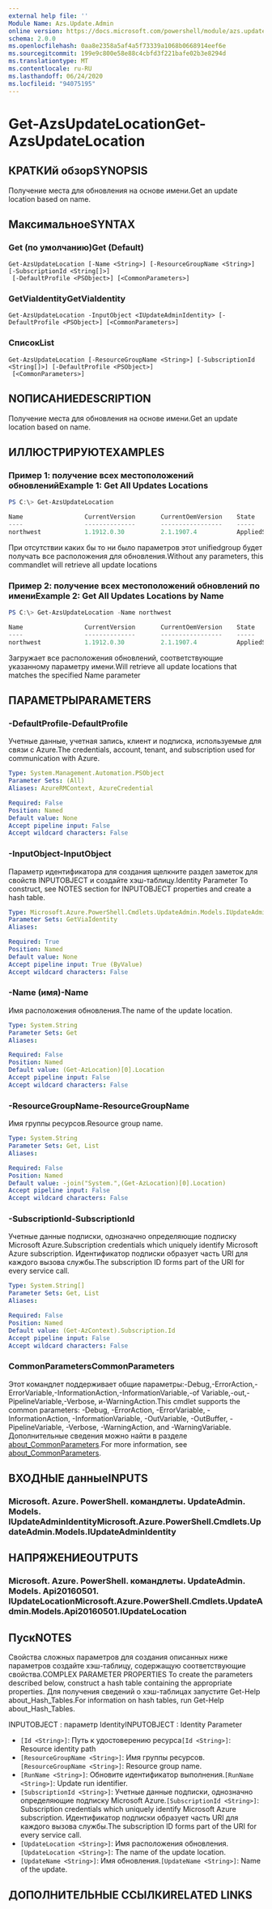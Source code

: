 ```yaml
---
external help file: ''
Module Name: Azs.Update.Admin
online version: https://docs.microsoft.com/powershell/module/azs.update.admin/get-azsupdatelocation
schema: 2.0.0
ms.openlocfilehash: 0aa8e2358a5af4a5f73339a1068b0668914eef6e
ms.sourcegitcommit: 199e9c800e58e88c4cbfd3f221bafe02b3e8294d
ms.translationtype: MT
ms.contentlocale: ru-RU
ms.lasthandoff: 06/24/2020
ms.locfileid: "94075195"
---
```

# <span data-ttu-id="e085a-101">Get-AzsUpdateLocation</span><span class="sxs-lookup"><span data-stu-id="e085a-101">Get-AzsUpdateLocation</span></span>

## <span data-ttu-id="e085a-102">КРАТКИй обзор</span><span class="sxs-lookup"><span data-stu-id="e085a-102">SYNOPSIS</span></span>
<span data-ttu-id="e085a-103">Получение места для обновления на основе имени.</span><span class="sxs-lookup"><span data-stu-id="e085a-103">Get an update location based on name.</span></span>

## <span data-ttu-id="e085a-104">Максимальное</span><span class="sxs-lookup"><span data-stu-id="e085a-104">SYNTAX</span></span>

### <span data-ttu-id="e085a-105">Get (по умолчанию)</span><span class="sxs-lookup"><span data-stu-id="e085a-105">Get (Default)</span></span>
```
Get-AzsUpdateLocation [-Name <String>] [-ResourceGroupName <String>] [-SubscriptionId <String[]>]
 [-DefaultProfile <PSObject>] [<CommonParameters>]
```

### <span data-ttu-id="e085a-106">GetViaIdentity</span><span class="sxs-lookup"><span data-stu-id="e085a-106">GetViaIdentity</span></span>
```
Get-AzsUpdateLocation -InputObject <IUpdateAdminIdentity> [-DefaultProfile <PSObject>] [<CommonParameters>]
```

### <span data-ttu-id="e085a-107">Список</span><span class="sxs-lookup"><span data-stu-id="e085a-107">List</span></span>
```
Get-AzsUpdateLocation [-ResourceGroupName <String>] [-SubscriptionId <String[]>] [-DefaultProfile <PSObject>]
 [<CommonParameters>]
```

## <span data-ttu-id="e085a-108">NОПИСАНИЕ</span><span class="sxs-lookup"><span data-stu-id="e085a-108">DESCRIPTION</span></span>
<span data-ttu-id="e085a-109">Получение места для обновления на основе имени.</span><span class="sxs-lookup"><span data-stu-id="e085a-109">Get an update location based on name.</span></span>

## <span data-ttu-id="e085a-110">ИЛЛЮСТРИРУЮТ</span><span class="sxs-lookup"><span data-stu-id="e085a-110">EXAMPLES</span></span>

### <span data-ttu-id="e085a-111">Пример 1: получение всех местоположений обновлений</span><span class="sxs-lookup"><span data-stu-id="e085a-111">Example 1: Get All Updates Locations</span></span>
```powershell
PS C:\> Get-AzsUpdateLocation

Name                 CurrentVersion       CurrentOemVersion    State
----                 --------------       -----------------    -----
northwest            1.1912.0.30          2.1.1907.4           AppliedSuccessfully
```

<span data-ttu-id="e085a-112">При отсутствии каких бы то ни было параметров этот unifiedgroup будет получать все расположения для обновления.</span><span class="sxs-lookup"><span data-stu-id="e085a-112">Without any parameters, this commandlet will retrieve all update locations</span></span>

### <span data-ttu-id="e085a-113">Пример 2: получение всех местоположений обновлений по имени</span><span class="sxs-lookup"><span data-stu-id="e085a-113">Example 2: Get All Updates Locations by Name</span></span>
```powershell
PS C:\> Get-AzsUpdateLocation -Name northwest

Name                 CurrentVersion       CurrentOemVersion    State
----                 --------------       -----------------    -----
northwest            1.1912.0.30          2.1.1907.4           AppliedSuccessfully
```

<span data-ttu-id="e085a-114">Загружает все расположения обновлений, соответствующие указанному параметру имени.</span><span class="sxs-lookup"><span data-stu-id="e085a-114">Will retrieve all update locations that matches the specified Name parameter</span></span>

## <span data-ttu-id="e085a-115">ПАРАМЕТРЫ</span><span class="sxs-lookup"><span data-stu-id="e085a-115">PARAMETERS</span></span>

### <span data-ttu-id="e085a-116">-DefaultProfile</span><span class="sxs-lookup"><span data-stu-id="e085a-116">-DefaultProfile</span></span>
<span data-ttu-id="e085a-117">Учетные данные, учетная запись, клиент и подписка, используемые для связи с Azure.</span><span class="sxs-lookup"><span data-stu-id="e085a-117">The credentials, account, tenant, and subscription used for communication with Azure.</span></span>

```yaml
Type: System.Management.Automation.PSObject
Parameter Sets: (All)
Aliases: AzureRMContext, AzureCredential

Required: False
Position: Named
Default value: None
Accept pipeline input: False
Accept wildcard characters: False

```

### <span data-ttu-id="e085a-118">-InputObject</span><span class="sxs-lookup"><span data-stu-id="e085a-118">-InputObject</span></span>
<span data-ttu-id="e085a-119">Параметр идентификатора для создания щелкните раздел заметок для свойств INPUTOBJECT и создайте хэш-таблицу.</span><span class="sxs-lookup"><span data-stu-id="e085a-119">Identity Parameter To construct, see NOTES section for INPUTOBJECT properties and create a hash table.</span></span>

```yaml
Type: Microsoft.Azure.PowerShell.Cmdlets.UpdateAdmin.Models.IUpdateAdminIdentity
Parameter Sets: GetViaIdentity
Aliases:

Required: True
Position: Named
Default value: None
Accept pipeline input: True (ByValue)
Accept wildcard characters: False

```

### <span data-ttu-id="e085a-120">-Name (имя)</span><span class="sxs-lookup"><span data-stu-id="e085a-120">-Name</span></span>
<span data-ttu-id="e085a-121">Имя расположения обновления.</span><span class="sxs-lookup"><span data-stu-id="e085a-121">The name of the update location.</span></span>

```yaml
Type: System.String
Parameter Sets: Get
Aliases:

Required: False
Position: Named
Default value: (Get-AzLocation)[0].Location
Accept pipeline input: False
Accept wildcard characters: False

```

### <span data-ttu-id="e085a-122">-ResourceGroupName</span><span class="sxs-lookup"><span data-stu-id="e085a-122">-ResourceGroupName</span></span>
<span data-ttu-id="e085a-123">Имя группы ресурсов.</span><span class="sxs-lookup"><span data-stu-id="e085a-123">Resource group name.</span></span>

```yaml
Type: System.String
Parameter Sets: Get, List
Aliases:

Required: False
Position: Named
Default value: -join("System.",(Get-AzLocation)[0].Location)
Accept pipeline input: False
Accept wildcard characters: False

```

### <span data-ttu-id="e085a-124">-SubscriptionId</span><span class="sxs-lookup"><span data-stu-id="e085a-124">-SubscriptionId</span></span>
<span data-ttu-id="e085a-125">Учетные данные подписки, однозначно определяющие подписку Microsoft Azure.</span><span class="sxs-lookup"><span data-stu-id="e085a-125">Subscription credentials which uniquely identify Microsoft Azure subscription.</span></span>
<span data-ttu-id="e085a-126">Идентификатор подписки образует часть URI для каждого вызова службы.</span><span class="sxs-lookup"><span data-stu-id="e085a-126">The subscription ID forms part of the URI for every service call.</span></span>

```yaml
Type: System.String[]
Parameter Sets: Get, List
Aliases:

Required: False
Position: Named
Default value: (Get-AzContext).Subscription.Id
Accept pipeline input: False
Accept wildcard characters: False

```

### <span data-ttu-id="e085a-127">CommonParameters</span><span class="sxs-lookup"><span data-stu-id="e085a-127">CommonParameters</span></span>
<span data-ttu-id="e085a-128">Этот командлет поддерживает общие параметры:-Debug,-ErrorAction,-ErrorVariable,-InformationAction,-InformationVariable,-of Variable,-out,-PipelineVariable,-Verbose, и-WarningAction.</span><span class="sxs-lookup"><span data-stu-id="e085a-128">This cmdlet supports the common parameters: -Debug, -ErrorAction, -ErrorVariable, -InformationAction, -InformationVariable, -OutVariable, -OutBuffer, -PipelineVariable, -Verbose, -WarningAction, and -WarningVariable.</span></span> <span data-ttu-id="e085a-129">Дополнительные сведения можно найти в разделе [about_CommonParameters](http://go.microsoft.com/fwlink/?LinkID=113216).</span><span class="sxs-lookup"><span data-stu-id="e085a-129">For more information, see [about_CommonParameters](http://go.microsoft.com/fwlink/?LinkID=113216).</span></span>

## <span data-ttu-id="e085a-130">ВХОДНЫЕ данные</span><span class="sxs-lookup"><span data-stu-id="e085a-130">INPUTS</span></span>

### <span data-ttu-id="e085a-131">Microsoft. Azure. PowerShell. командлеты. UpdateAdmin. Models. IUpdateAdminIdentity</span><span class="sxs-lookup"><span data-stu-id="e085a-131">Microsoft.Azure.PowerShell.Cmdlets.UpdateAdmin.Models.IUpdateAdminIdentity</span></span>

## <span data-ttu-id="e085a-132">НАПРЯЖЕНИЕ</span><span class="sxs-lookup"><span data-stu-id="e085a-132">OUTPUTS</span></span>

### <span data-ttu-id="e085a-133">Microsoft. Azure. PowerShell. командлеты. UpdateAdmin. Models. Api20160501. IUpdateLocation</span><span class="sxs-lookup"><span data-stu-id="e085a-133">Microsoft.Azure.PowerShell.Cmdlets.UpdateAdmin.Models.Api20160501.IUpdateLocation</span></span>



## <span data-ttu-id="e085a-134">Пуск</span><span class="sxs-lookup"><span data-stu-id="e085a-134">NOTES</span></span>

<span data-ttu-id="e085a-135">Свойства сложных параметров для создания описанных ниже параметров создайте хэш-таблицу, содержащую соответствующие свойства.</span><span class="sxs-lookup"><span data-stu-id="e085a-135">COMPLEX PARAMETER PROPERTIES To create the parameters described below, construct a hash table containing the appropriate properties.</span></span> <span data-ttu-id="e085a-136">Для получения сведений о хэш-таблицах запустите Get-Help about_Hash_Tables.</span><span class="sxs-lookup"><span data-stu-id="e085a-136">For information on hash tables, run Get-Help about_Hash_Tables.</span></span>

<span data-ttu-id="e085a-137">INPUTOBJECT <IUpdateAdminIdentity> : параметр Identity</span><span class="sxs-lookup"><span data-stu-id="e085a-137">INPUTOBJECT <IUpdateAdminIdentity>: Identity Parameter</span></span>
  - <span data-ttu-id="e085a-138">`[Id <String>]`: Путь к удостоверению ресурса</span><span class="sxs-lookup"><span data-stu-id="e085a-138">`[Id <String>]`: Resource identity path</span></span>
  - <span data-ttu-id="e085a-139">`[ResourceGroupName <String>]`: Имя группы ресурсов.</span><span class="sxs-lookup"><span data-stu-id="e085a-139">`[ResourceGroupName <String>]`: Resource group name.</span></span>
  - <span data-ttu-id="e085a-140">`[RunName <String>]`: Обновите идентификатор выполнения.</span><span class="sxs-lookup"><span data-stu-id="e085a-140">`[RunName <String>]`: Update run identifier.</span></span>
  - <span data-ttu-id="e085a-141">`[SubscriptionId <String>]`: Учетные данные подписки, однозначно определяющие подписку Microsoft Azure.</span><span class="sxs-lookup"><span data-stu-id="e085a-141">`[SubscriptionId <String>]`: Subscription credentials which uniquely identify Microsoft Azure subscription.</span></span>  <span data-ttu-id="e085a-142">Идентификатор подписки образует часть URI для каждого вызова службы.</span><span class="sxs-lookup"><span data-stu-id="e085a-142">The subscription ID forms part of the URI for every service call.</span></span>
  - <span data-ttu-id="e085a-143">`[UpdateLocation <String>]`: Имя расположения обновления.</span><span class="sxs-lookup"><span data-stu-id="e085a-143">`[UpdateLocation <String>]`: The name of the update location.</span></span>
  - <span data-ttu-id="e085a-144">`[UpdateName <String>]`: Имя обновления.</span><span class="sxs-lookup"><span data-stu-id="e085a-144">`[UpdateName <String>]`: Name of the update.</span></span>

## <span data-ttu-id="e085a-145">ДОПОЛНИТЕЛЬНЫЕ ССЫЛКИ</span><span class="sxs-lookup"><span data-stu-id="e085a-145">RELATED LINKS</span></span>

